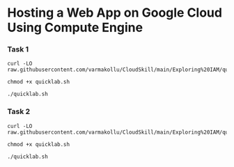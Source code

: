 # Hosting a Web App on Google Cloud Using Compute Engine

### Task 1
```
curl -LO raw.githubusercontent.com/varmakollu/CloudSkill/main/Exploring%20IAM/quicklab.sh

chmod +x quicklab.sh

./quicklab.sh

```

### Task 2
```
curl -LO raw.githubusercontent.com/varmakollu/CloudSkill/main/Exploring%20IAM/quicklab.sh

chmod +x quicklab.sh

./quicklab.sh

```
